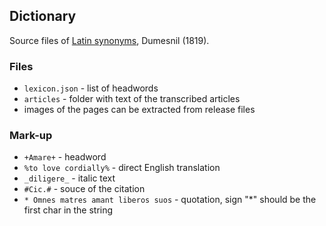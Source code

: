 ## Dictionary

Source files of [Latin synonyms](https://latin-dict.github.io/dictionaries/Dumesnil1819.html), Dumesnil (1819).

### Files

* `lexicon.json` - list of headwords
* `articles` - folder with text of the transcribed articles
* images of the pages can be extracted from release files


### Mark-up

* `+Amare+` - headword
* `%to love cordially%` - direct English translation
* `_diligere_` - italic text
* `#Cic.#` - souce of the citation
* `* Omnes matres amant liberos suos` - quotation, sign "*" should be the first char in the string
